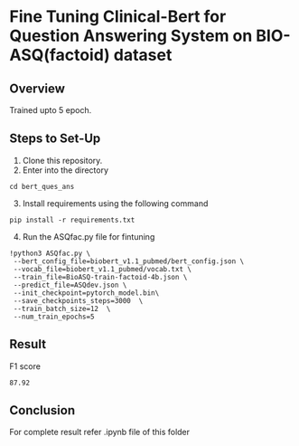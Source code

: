 # Fine Tuning Clinical-Bert for Question Answering System on BIO-ASQ(factoid) dataset



## Overview
Trained upto 5 epoch. 

## Steps to Set-Up

 1. Clone this repository.
 2. Enter into the directory

 ```
 cd bert_ques_ans
 ```
 3. Install requirements using the following command
 ```
 pip install -r requirements.txt
 ```
  
 4. Run the ASQfac.py file for fintuning
 ```
 !python3 ASQfac.py \
  --bert_config_file=biobert_v1.1_pubmed/bert_config.json \
  --vocab_file=biobert_v1.1_pubmed/vocab.txt \
  --train_file=BioASQ-train-factoid-4b.json \
  --predict_file=ASQdev.json \
  --init_checkpoint=pytorch_model.bin\
  --save_checkpoints_steps=3000  \
  --train_batch_size=12  \
  --num_train_epochs=5
 ```
 
## Result

F1 score

 ```
87.92
 ```


## Conclusion

For complete result refer .ipynb file of this folder



